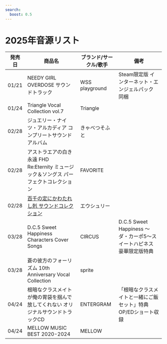 ```yaml
---
search:
  boost: 0.5
---
```


# 2025年音源リスト

| 発売日 | 商品名 | ブランド/サークル/歌手 | 備考 |
|---|---|---|---|
| 01/21 | NEEDY GIRL OVERDOSE サウンドトラック | WSS playground | Steam限定版 インターネット・エンジェルパック 同梱 |
| 01/24 | Triangle Vocal Collection vol.7 | Triangle |  |
| 02/28 | ジュエリー・ナイツ・アルカディア コンプリートサウンドアルバム | きゃべつそふと |  |
| 02/28 | アストラエアの白き永遠 FHD Re:Eternity ミュージック＆ソングス パーフェクトコレクション | FAVORITE |  |
| 02/28 | [百千の定にかわたれし剋 サウンドコレクション](./%E9%9F%B3%E6%BA%90%E5%80%8B%E5%88%A5/%E7%99%BE%E5%8D%83%E3%81%AE%E5%AE%9A%E3%81%AB%E3%81%8B%E3%82%8F%E3%81%9F%E3%82%8C%E3%81%97%E5%89%8B%20%E3%82%B5%E3%82%A6%E3%83%B3%E3%83%89%E3%82%B3%E3%83%AC%E3%82%AF%E3%82%B7%E3%83%A7%E3%83%B3.md) | エウシュリー |  |
| 03/28 | D.C.5 Sweet Happiness Characters Cover Songs | CIRCUS | D.C.5 Sweet Happiness ～ダ・カーポ5～スイートハピネス 豪華限定版特典 |
| 03/28 | 蒼の彼方のフォーリズム 10th Anniversary Vocal Collection | sprite |  |
| 04/24 | 根暗なクラスメイトが俺の胃袋を掴んで放してくれない オリジナルサウンドトラックCD | ENTERGRAM | 「根暗なクラスメイトと一緒にご飯セット」特典 </br> OP/EDショート収録 |
| 04/24 | MELLOW MUSIC BEST 2020-2024 | MELLOW |  |
